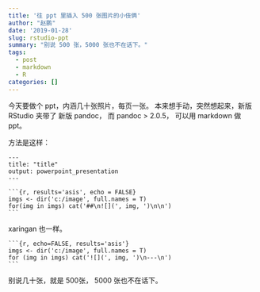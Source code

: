 ```yaml
---
title: '往 ppt 里插入 500 张图片的小伎俩'
author: "赵鹏"
date: '2019-01-28'
slug: rstudio-ppt
summary: "别说 500 张，5000 张也不在话下。"
tags:
  - post
  - markdown
  - R
categories: []
---
```


今天要做个 ppt，内涵几十张照片，每页一张。
本来想手动，突然想起来，新版 RStudio 夹带了 新版 pandoc， 而 pandoc > 2.0.5， 可以用 markdown 做 ppt。

方法是这样：


````
---
title: "title"
output: powerpoint_presentation
---

```{r, results='asis', echo = FALSE}
imgs <- dir('c:/image', full.names = T)
for(img in imgs) cat('##\n![](', img, ')\n\n')
```
````

xaringan 也一样。

````
```{r, echo=FALSE, results='asis'}
imgs <- dir('c:/image', full.names = T)
for (img in imgs) cat('![](', img, ')\n---\n')
```
````

别说几十张，就是 500张， 5000 张也不在话下。
